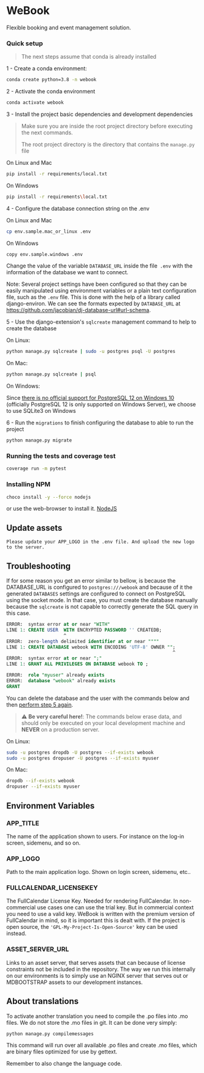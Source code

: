 WeBook
==============================

Flexible booking and event management solution.

### Quick setup

> The next steps assume that conda is already installed

1 - <a name="step-1">Create a conda environment:</a>


```bash
conda create python=3.8 -n webook
```
2 - <a name="step-2">Activate the conda environment</a>

```bash
conda activate webook
```

3 - <a name="step-3">Install the project basic dependencies and development dependencies</a>

> Make sure you are inside the root project directory before executing the next commands.
>
> The root project directory is the directory that contains the `manage.py` file

On Linux and Mac

```bash
pip install -r requirements/local.txt
```

On Windows

```bash
pip install -r requirements\local.txt
```

4 - <a name="step-4">Configure the database connection string on the .env</a>

On Linux and Mac

```bash
cp env.sample.mac_or_linux .env
```

On Windows

```bash
copy env.sample.windows .env
```

Change the value of the variable `DATABASE_URL` inside the file` .env` with the information of the database we want to connect.

Note: Several project settings have been configured so that they can be easily manipulated using environment variables or a plain text configuration file, such as the `.env` file.
This is done with the help of a library called django-environ. We can see the formats expected by `DATABASE_URL` at https://github.com/jacobian/dj-database-url#url-schema. 

5 - <a name="step-5">Use the django-extension's `sqlcreate` management command to help to create the database</a>

On Linux:

```bash
python manage.py sqlcreate | sudo -u postgres psql -U postgres
```

On Mac:

```bash
python manage.py sqlcreate | psql
```

On Windows:

Since [there is no official support for PostgreSQL 12 on Windows 10](https://www.postgresql.org/download/windows/) (officially PostgreSQL 12 is only supported on Windows Server), we choose to use SQLite3 on Windows

6 - <a name="step-6">Run the `migrations` to finish configuring the database to able to run the project</a>


```bash
python manage.py migrate
```


### <a name="running-tests">Running the tests and coverage test</a>


```bash
coverage run -m pytest
```

### <a name="installing-npm">Installing NPM</a>


```bash
choco install -y --force nodejs
```
or use the web-browser to install it. [NodeJS](https://nodejs.org/en/download/)

## <a name="update-assets">Update assets</a>

```
Please update your APP_LOGO in the .env file. And upload the new logo to the server.
```


## <a name="troubleshooting">Troubleshooting</a>

If for some reason you get an error similar to bellow, is because the DATABASE_URL is configured to `postgres:///webook` and because of it the generated `DATABASES` settings are configured to connect on PostgreSQL using the socket mode.
In that case, you must create the database manually because the `sqlcreate` is not capable to correctly generate the SQL query in this case.

```sql
ERROR:  syntax error at or near "WITH"
LINE 1: CREATE USER  WITH ENCRYPTED PASSWORD '' CREATEDB;
                     ^
ERROR:  zero-length delimited identifier at or near """"
LINE 1: CREATE DATABASE webook WITH ENCODING 'UTF-8' OWNER "";
                                                             ^
ERROR:  syntax error at or near ";"
LINE 1: GRANT ALL PRIVILEGES ON DATABASE webook TO ;
```



```sql
ERROR:  role "myuser" already exists
ERROR:  database "webook" already exists
GRANT
```

<a name="troubleshooting-delete-database">You can delete the database and the user with the commands below and then [perform step 5 again](#step-5).</a>

> :warning: **Be very careful here!**: The commands below erase data, and should only be executed on your local development machine and **NEVER** on a production server.


On Linux:

```bash
sudo -u postgres dropdb -U postgres --if-exists webook
sudo -u postgres dropuser -U postgres --if-exists myuser
```

On Mac:

```bash
dropdb --if-exists webook
dropuser --if-exists myuser
```

## Environment Variables

### APP_TITLE
The name of the application shown to users. For instance on the log-in screen, sidemenu, and so on.

### APP_LOGO
Path to the main application logo. Shown on login screen, sidemenu, etc..

### FULLCALENDAR_LICENSEKEY
The FullCalendar License Key. Needed for rendering FullCalendar. In non-commercial use cases one can use the trial key. But in commercial context you need to use a valid key. WeBook is written with the premium version of FullCalendar in mind, so it is important this is dealt with. If the project is open source, the `'GPL-My-Project-Is-Open-Source'` key can be used instead.

### ASSET_SERVER_URL
Links to an asset server, that serves assets that can because of license constraints not be included in the repository. The way we run this internally on our environments is to simply use an NGINX server that serves out  or MDBOOTSTRAP assets to our development instances.

## About translations
To activate another translation you need to compile the .po files into .mo files. We do not store the .mo files
in git. It can be done very simply:

```bash
python manage.py compilemessages
```
This command will run over all available .po files and create .mo files, which are binary files optimized for
use by gettext.

Remember to also change the language code.
